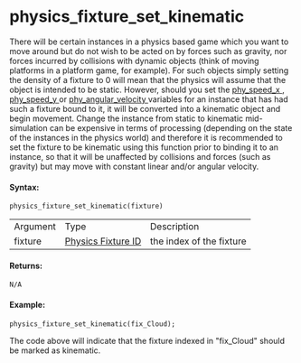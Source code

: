 # physics_fixture_set_kinematic

There will be certain instances in a physics based game which you want
to move around but do not wish to be acted on by forces such as gravity,
nor forces incurred by collisions with dynamic objects (think of moving
platforms in a platform game, for example). For such objects simply
setting the density of a fixture to 0 will mean that the physics will
assume that the object is intended to be static. However, should you set
the [ phy_speed_x ](../Physics_Variables/phy_speed_x) , [
phy_speed_y ](../Physics_Variables/phy_speed_y) or [
phy_angular_velocity ](../Physics_Variables/phy_angular_velocity)
variables for an instance that has had such a fixture bound to it, it
will be converted into a kinematic object and begin movement. Change the
instance from static to kinematic mid-simulation can be expensive in
terms of processing (depending on the state of the instances in the
physics world) and therefore it is recommended to set the fixture to be
kinematic using this function prior to binding it to an instance, so
that it will be unaffected by collisions and forces (such as gravity)
but may move with constant linear and/or angular velocity.

#### Syntax:

``` gml
physics_fixture_set_kinematic(fixture)
```

|          |                                                                                                                     |                          |
|----------|---------------------------------------------------------------------------------------------------------------------|--------------------------|
| Argument | Type                                                                                                                | Description              |
| fixture  |  [Physics Fixture ID](../../../../../GameMaker_Language/GML_Reference/Physics/Fixtures/physics_fixture_create)  | the index of the fixture |

#### Returns:

``` gml
N/A
```

#### Example:

``` gml
physics_fixture_set_kinematic(fix_Cloud);
```

The code above will indicate that the fixture indexed in "fix_Cloud"
should be marked as kinematic.
